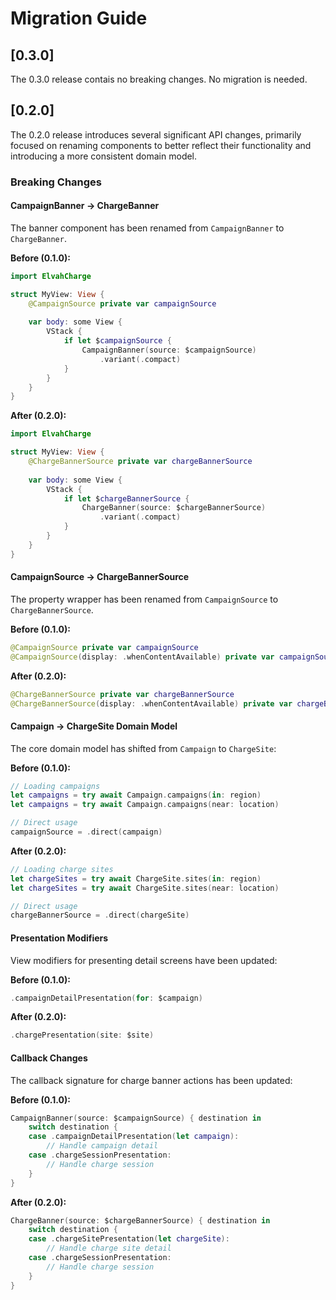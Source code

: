 # Migration Guide

## [0.3.0]

The 0.3.0 release contais no breaking changes. No migration is needed.

## [0.2.0]

The 0.2.0 release introduces several significant API changes, primarily focused on renaming components to better reflect their functionality and introducing a more consistent domain model.

### Breaking Changes

#### CampaignBanner → ChargeBanner

The banner component has been renamed from `CampaignBanner` to `ChargeBanner`.

**Before (0.1.0):**
```swift
import ElvahCharge

struct MyView: View {
    @CampaignSource private var campaignSource
    
    var body: some View {
        VStack {
            if let $campaignSource {
                CampaignBanner(source: $campaignSource)
                    .variant(.compact)
            }
        }
    }
}
```

**After (0.2.0):**
```swift
import ElvahCharge

struct MyView: View {
    @ChargeBannerSource private var chargeBannerSource
    
    var body: some View {
        VStack {
            if let $chargeBannerSource {
                ChargeBanner(source: $chargeBannerSource)
                    .variant(.compact)
            }
        }
    }
}
```

#### CampaignSource → ChargeBannerSource

The property wrapper has been renamed from `CampaignSource` to `ChargeBannerSource`.

**Before (0.1.0):**
```swift
@CampaignSource private var campaignSource
@CampaignSource(display: .whenContentAvailable) private var campaignSource
```

**After (0.2.0):**
```swift
@ChargeBannerSource private var chargeBannerSource  
@ChargeBannerSource(display: .whenContentAvailable) private var chargeBannerSource
```

#### Campaign → ChargeSite Domain Model

The core domain model has shifted from `Campaign` to `ChargeSite`:

**Before (0.1.0):**
```swift
// Loading campaigns
let campaigns = try await Campaign.campaigns(in: region)
let campaigns = try await Campaign.campaigns(near: location)

// Direct usage
campaignSource = .direct(campaign)
```

**After (0.2.0):**
```swift  
// Loading charge sites
let chargeSites = try await ChargeSite.sites(in: region)
let chargeSites = try await ChargeSite.sites(near: location)

// Direct usage
chargeBannerSource = .direct(chargeSite)
```

#### Presentation Modifiers

View modifiers for presenting detail screens have been updated:

**Before (0.1.0):**
```swift
.campaignDetailPresentation(for: $campaign)
```

**After (0.2.0):**
```swift
.chargePresentation(site: $site)
```

#### Callback Changes

The callback signature for charge banner actions has been updated:

**Before (0.1.0):**
```swift
CampaignBanner(source: $campaignSource) { destination in
    switch destination {
    case .campaignDetailPresentation(let campaign):
        // Handle campaign detail
    case .chargeSessionPresentation:
        // Handle charge session
    }
}
```

**After (0.2.0):**
```swift
ChargeBanner(source: $chargeBannerSource) { destination in
    switch destination {
    case .chargeSitePresentation(let chargeSite):
        // Handle charge site detail  
    case .chargeSessionPresentation:
        // Handle charge session
    }
}
```
